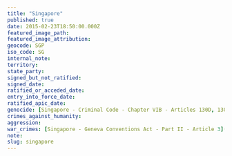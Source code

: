 ```yaml
---
title: "Singapore"
published: true
date: 2015-02-23T18:50:00.000Z
featured_image_path:
featured_image_attribution:
geocode: SGP
iso_code: SG
internal_note:
territory:
state_party:
signed_but_not_ratified:
signed_date:
ratified_or_acceded_date:
entry_into_force_date:
ratified_apic_date:
genocide: [Singapore - Criminal Code - Chapter VIB - Articles 130D, 130E](https://iccdb.hrlc.net/data/doc/601/keyword/46/)
crimes_against_humanity:
aggression:
war_crimes: [Singapore - Geneva Conventions Act - Part II - Article 3](https://iccdb.hrlc.net/data/doc/802/keyword/145/)
note:
slug: singapore
---
```

